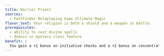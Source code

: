 ```yaml
---
title: Warrior Priest
sources:
  - Pathfinder Roleplaying Game Ultimate Magic
flavor_text: Your religion is both a shield and a weapon in battle.
prerequisites:
  - ability to cast divine spells
  - domain or mystery class feature
benefit: |
  You gain a +1 bonus on initiative checks and a +2 bonus on concentration checks made to cast a spell or use a spell-like ability when casting defensively or while grappled.
---
```


